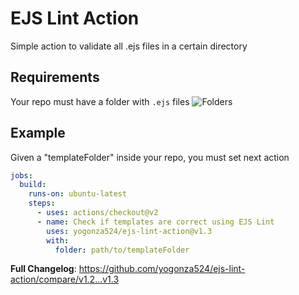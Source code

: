 # EJS Lint Action
Simple action to validate all .ejs files in a certain directory

## Requirements

Your repo must have a folder with ```.ejs``` files
![Folders](https://i.imgur.com/89SX0Fw.png)

## Example

Given a "templateFolder" inside your repo, you must set next action
```yml
jobs:
  build:
    runs-on: ubuntu-latest
    steps:
      - uses: actions/checkout@v2
      - name: Check if templates are correct using EJS Lint
        uses: yogonza524/ejs-lint-action@v1.3
        with:
          folder: path/to/templateFolder
```

**Full Changelog**: https://github.com/yogonza524/ejs-lint-action/compare/v1.2...v1.3